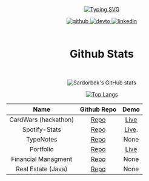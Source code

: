 <!--
**omonkulov/omonkulov** is a ✨ _special_ ✨ repository because its `README.md` (this file) appears on your GitHub profile.

Here are some ideas to get you started:

- 🔭 I’m currently working on ...
- 🌱 I’m currently learning ...
- 👯 I’m looking to collaborate on ...
- 🤔 I’m looking for help with ...
- 💬 Ask me about ...
- 📫 How to reach me: ...
- 😄 Pronouns: ...
- ⚡ Fun fact: ...
-->

<div align="center">

[![Typing SVG](https://readme-typing-svg.herokuapp.com?color=%2336BCF7&size=40&center=true&vCenter=true&width=500&height=81&lines=Hello+Robomatter+Inc;My+name+is+Sardorbek+Omonkulov;And+I+love+REACT+%26+Javascript)](https://git.io/typing-svg)

<a href="https://github.com/omonkulov" target="_blank">
<img src=https://img.shields.io/badge/github-%2324292e.svg?&style=for-the-badge&logo=github&logoColor=white alt=github style="margin-bottom: 5px;" />
</a>
<a href="https://dev.to/omonkulov" target="_blank">
<img src=https://img.shields.io/badge/dev.to-%2308090A.svg?&style=for-the-badge&logo=dev.to&logoColor=white alt=devto style="margin-bottom: 5px;" />
</a>
<a href="https://linkedin.com/in/sardorbek-omonkulov-3881aa168" target="_blank">
<img src=https://img.shields.io/badge/linkedin-%231E77B5.svg?&style=for-the-badge&logo=linkedin&logoColor=white alt=linkedin style="margin-bottom: 5px;" />
</a>

</div>

<br/>

<h1 align="center">Github Stats</h1>

<br/>

<div align="center">

![Sardorbek's GitHub stats](https://github-readme-stats.vercel.app/api?username=omonkulov&show_icons=true&theme=slateorange)

[![Top Langs](https://github-readme-stats.vercel.app/api/top-langs/?username=omonkulov&layout=compact&theme=slateorange)](https://github.com/anuraghazra/github-readme-stats)

|          Name         |                          Github Repo                         |                           Demo                          |
|:---------------------:|:------------------------------------------------------------:|:-------------------------------------------------------:|
| CardWars (hackathon)  | [Repo](https://github.com/Quiahn/Mintbean-hackathon-project) | [Live](https://www.cardwars.org/)                       |
| Spotify-Stats         | [Repo](https://github.com/omonkulov/SpotifyStatsClient)      |  [Live](https://wonderful-meitner-18d697.netlify.app/). |
| TypeNotes             | [Repo](https://github.com/omonkulov/TypeNotes)               | None                                                    |
| Portfolio             | [Repo](https://github.com/omonkulov/portfolio)               | [Live](https://www.omonkulov.com/)                      |
| Financial Managment   | [Repo](https://github.com/omonkulov/FinancialManagement)     | None                                                    |
| Real Estate (Java)    | [Repo](https://github.com/omonkulov/REIIS)                   | None                                                    |
</div>




